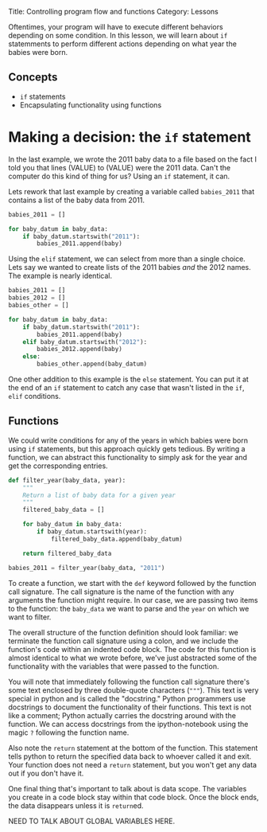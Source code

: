 Title: Controlling program flow and functions
Category: Lessons

Oftentimes, your program will have to execute different behaviors depending on some condition. In this lesson, we will learn about `if` statemments to perform different actions depending on what year the babies were born.


Concepts
--------
* `if` statements
* Encapsulating functionality using functions


Making a decision: the `if` statement
=====================================
In the last example, we wrote the 2011 baby data to a file based on the fact I told you that lines (VALUE) to (VALUE) were the 2011 data. Can't the computer do this kind of thing for us? Using an `if` statement, it can.

Lets rework that last example by creating a variable called `babies_2011` that contains a list of the baby data from 2011.

```python
babies_2011 = []

for baby_datum in baby_data:
    if baby_datum.startswith("2011"):
        babies_2011.append(baby)
```

Using the `elif` statement, we can select from more than a single choice. Lets say we wanted to create lists of the 2011 babies *and* the 2012 names. The example is nearly identical.

```python
babies_2011 = []
babies_2012 = []
babies_other = []

for baby_datum in baby_data:
    if baby_datum.startswith("2011"):
        babies_2011.append(baby)
    elif baby_datum.startswith("2012"):
        babies_2012.append(baby)
    else:
        babies_other.append(baby_datum)
```

One other addition to this example is the `else` statement. You can put it at the end of an `if` statement to catch any case that wasn't listed in the `if`, `elif` conditions.


Functions
---------
We could write conditions for any of the years in which babies were born using `if` statements, but this approach quickly gets tedious. By writing a function, we can abstract this functionality to simply ask for the year and get the corresponding entries.

```python
def filter_year(baby_data, year):
    """
    Return a list of baby data for a given year
    """
    filtered_baby_data = []

    for baby_datum in baby_data:
        if baby_datum.startswith(year):
            filtered_baby_data.append(baby_datum)

    return filtered_baby_data

babies_2011 = filter_year(baby_data, "2011")
```

To create a function, we start with the `def` keyword followed by the function call signature. The call signature is the name of the function with any arguments the function might require. In our case, we are passing two items to the function: the `baby_data` we want to parse and the `year` on which we want to filter.

The overall structure of the function definition should look familiar: we terminate the function call signature using a colon, and we include the function's code within an indented code block. The code for this function is almost identical to what we wrote before, we've just abstracted some of the functionality with the variables that were passed to the function.

You will note that immediately following the function call signature there's some text enclosed by three double-quote characters (`"""`). This text is very special in python and is called the "docstring." Python programmers use docstrings to document the functionality of their functions. This text is not like a comment; Python actually carries the docstring around with the function. We can access docstrings from the ipython-notebook using the magic `?` following the function name.

Also note the `return` statement at the bottom of the function. This statement tells python to return the specified data back to whoever called it and exit. Your function does not need a `return` statement, but you won't get any data out if you don't have it.

One final thing that's important to talk about is data scope. The variables you create in a code block stay within that code block. Once the block ends, the data disappears unless it is `return`ed.

NEED TO TALK ABOUT GLOBAL VARIABLES HERE.
